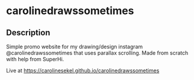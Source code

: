 # carolinedrawssometimes
## Description

Simple promo website for my drawing/design instagram @carolinedrawssometimes that uses parallax scrolling. Made from scratch with help from SuperHi. 

Live at https://carolinesekel.github.io/carolinedrawssometimes
